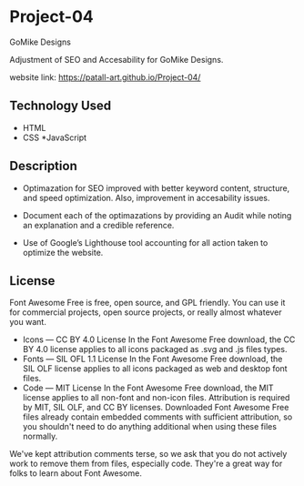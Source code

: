# Project-04

GoMike Designs

Adjustment of SEO and Accesability for GoMike Designs.

website link:  https://patall-art.github.io/Project-04/

## Technology Used

* HTML
* CSS
*JavaScript

## Description

* Optimazation for SEO improved with better keyword content, structure, and speed optimization. Also, improvement in accesability issues.

* Document each of the optimazations by providing an Audit while noting an explanation and a credible reference.

* Use of Google’s Lighthouse tool  accounting for all action taken to optimize the website.

## License 

Font Awesome Free is free, open source, and GPL friendly. You can use it for commercial projects, open source projects, or really almost whatever you want.

* Icons — CC BY 4.0 License
In the Font Awesome Free download, the CC BY 4.0 license applies to all icons packaged as .svg and .js files types.
* Fonts — SIL OFL 1.1 License
In the Font Awesome Free download, the SIL OLF license applies to all icons packaged as web and desktop font files.
* Code — MIT License
In the Font Awesome Free download, the MIT license applies to all non-font and non-icon files.
Attribution is required by MIT, SIL OLF, and CC BY licenses. Downloaded Font Awesome Free files already contain embedded comments with sufficient attribution, so you shouldn't need to do anything additional when using these files normally.

We've kept attribution comments terse, so we ask that you do not actively work to remove them from files, especially code. They're a great way for folks to learn about Font Awesome.
